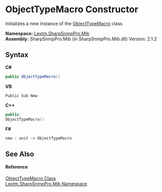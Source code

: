 # ObjectTypeMacro Constructor 
 

Initializes a new instance of the <a href="T_Lextm_SharpSnmpPro_Mib_ObjectTypeMacro">ObjectTypeMacro</a> class

**Namespace:**&nbsp;<a href="N_Lextm_SharpSnmpPro_Mib">Lextm.SharpSnmpPro.Mib</a><br />**Assembly:**&nbsp;SharpSnmpPro.Mib (in SharpSnmpPro.Mib.dll) Version: 2.1.2

## Syntax

**C#**<br />
``` C#
public ObjectTypeMacro()
```

**VB**<br />
``` VB
Public Sub New
```

**C++**<br />
``` C++
public:
ObjectTypeMacro()
```

**F#**<br />
``` F#
new : unit -> ObjectTypeMacro
```


## See Also


#### Reference
<a href="T_Lextm_SharpSnmpPro_Mib_ObjectTypeMacro">ObjectTypeMacro Class</a><br /><a href="N_Lextm_SharpSnmpPro_Mib">Lextm.SharpSnmpPro.Mib Namespace</a><br />